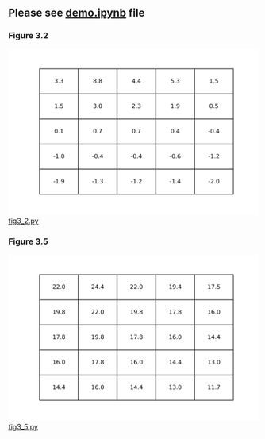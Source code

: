 ## Please see [demo.ipynb](demo.ipynb) file 

### Figure 3.2

![fig3_2](figs/fig3_2.svg)
[fig3_2.py](fig3_2.py)

### Figure 3.5

![fig3_5](figs/fig3_5.svg)
[fig3_5.py](fig3_5.py)
